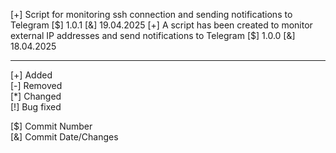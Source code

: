 [+] Script for monitoring ssh connection and sending notifications to Telegram [$] 1.0.1 [&] 19.04.2025
[+] A script has been created to monitor external IP addresses and send notifications to Telegram [$] 1.0.0 [&] 18.04.2025  

***
[+] Added  
[-] Removed  
[\*] Changed  
[!] Bug fixed  

[$] Commit Number  
[&] Commit Date/Changes  